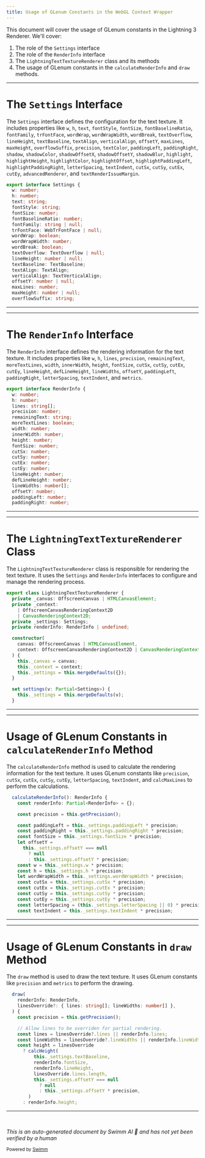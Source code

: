 ```yaml
---
title: Usage of GLenum Constants in the WebGL Context Wrapper
---
```

This document will cover the usage of GLenum constants in the Lightning 3 Renderer. We'll cover:

1. The role of the `Settings` interface
2. The role of the `RenderInfo` interface
3. The `LightningTextTextureRenderer` class and its methods
4. The usage of GLenum constants in the `calculateRenderInfo` and `draw` methods.

<SwmSnippet path="/src/core/text-rendering/renderers/LightningTextTextureRenderer.ts" line="63">

---

# The `Settings` Interface

The `Settings` interface defines the configuration for the text texture. It includes properties like `w`, `h`, `text`, `fontStyle`, `fontSize`, `fontBaselineRatio`, `fontFamily`, `trFontFace`, `wordWrap`, `wordWrapWidth`, `wordBreak`, `textOverflow`, `lineHeight`, `textBaseline`, `textAlign`, `verticalAlign`, `offsetY`, `maxLines`, `maxHeight`, `overflowSuffix`, `precision`, `textColor`, `paddingLeft`, `paddingRight`, `shadow`, `shadowColor`, `shadowOffsetX`, `shadowOffsetY`, `shadowBlur`, `highlight`, `highlightHeight`, `highlightColor`, `highlightOffset`, `highlightPaddingLeft`, `highlightPaddingRight`, `letterSpacing`, `textIndent`, `cutSx`, `cutSy`, `cutEx`, `cutEy`, `advancedRenderer`, and `textRenderIssueMargin`.

```typescript
export interface Settings {
  w: number;
  h: number;
  text: string;
  fontStyle: string;
  fontSize: number;
  fontBaselineRatio: number;
  fontFamily: string | null;
  trFontFace: WebTrFontFace | null;
  wordWrap: boolean;
  wordWrapWidth: number;
  wordBreak: boolean;
  textOverflow: TextOverflow | null;
  lineHeight: number | null;
  textBaseline: TextBaseline;
  textAlign: TextAlign;
  verticalAlign: TextVerticalAlign;
  offsetY: number | null;
  maxLines: number;
  maxHeight: number | null;
  overflowSuffix: string;
```

---

</SwmSnippet>

<SwmSnippet path="/src/core/text-rendering/renderers/LightningTextTextureRenderer.ts" line="111">

---

# The `RenderInfo` Interface

The `RenderInfo` interface defines the rendering information for the text texture. It includes properties like `w`, `h`, `lines`, `precision`, `remainingText`, `moreTextLines`, `width`, `innerWidth`, `height`, `fontSize`, `cutSx`, `cutSy`, `cutEx`, `cutEy`, `lineHeight`, `defLineHeight`, `lineWidths`, `offsetY`, `paddingLeft`, `paddingRight`, `letterSpacing`, `textIndent`, and `metrics`.

```typescript
export interface RenderInfo {
  w: number;
  h: number;
  lines: string[];
  precision: number;
  remainingText: string;
  moreTextLines: boolean;
  width: number;
  innerWidth: number;
  height: number;
  fontSize: number;
  cutSx: number;
  cutSy: number;
  cutEx: number;
  cutEy: number;
  lineHeight: number;
  defLineHeight: number;
  lineWidths: number[];
  offsetY: number;
  paddingLeft: number;
  paddingRight: number;
```

---

</SwmSnippet>

<SwmSnippet path="/src/core/text-rendering/renderers/LightningTextTextureRenderer.ts" line="163">

---

# The `LightningTextTextureRenderer` Class

The `LightningTextTextureRenderer` class is responsible for rendering the text texture. It uses the `Settings` and `RenderInfo` interfaces to configure and manage the rendering process.

```typescript
export class LightningTextTextureRenderer {
  private _canvas: OffscreenCanvas | HTMLCanvasElement;
  private _context:
    | OffscreenCanvasRenderingContext2D
    | CanvasRenderingContext2D;
  private _settings: Settings;
  private renderInfo: RenderInfo | undefined;

  constructor(
    canvas: OffscreenCanvas | HTMLCanvasElement,
    context: OffscreenCanvasRenderingContext2D | CanvasRenderingContext2D,
  ) {
    this._canvas = canvas;
    this._context = context;
    this._settings = this.mergeDefaults({});
  }

  set settings(v: Partial<Settings>) {
    this._settings = this.mergeDefaults(v);
  }

```

---

</SwmSnippet>

<SwmSnippet path="/src/core/text-rendering/renderers/LightningTextTextureRenderer.ts" line="238">

---

# Usage of GLenum Constants in `calculateRenderInfo` Method

The `calculateRenderInfo` method is used to calculate the rendering information for the text texture. It uses GLenum constants like `precision`, `cutSx`, `cutEx`, `cutSy`, `cutEy`, `letterSpacing`, `textIndent`, and `calcMaxLines` to perform the calculations.

```typescript
  calculateRenderInfo(): RenderInfo {
    const renderInfo: Partial<RenderInfo> = {};

    const precision = this.getPrecision();

    const paddingLeft = this._settings.paddingLeft * precision;
    const paddingRight = this._settings.paddingRight * precision;
    const fontSize = this._settings.fontSize * precision;
    let offsetY =
      this._settings.offsetY === null
        ? null
        : this._settings.offsetY * precision;
    const w = this._settings.w * precision;
    const h = this._settings.h * precision;
    let wordWrapWidth = this._settings.wordWrapWidth * precision;
    const cutSx = this._settings.cutSx * precision;
    const cutEx = this._settings.cutEx * precision;
    const cutSy = this._settings.cutSy * precision;
    const cutEy = this._settings.cutEy * precision;
    const letterSpacing = (this._settings.letterSpacing || 0) * precision;
    const textIndent = this._settings.textIndent * precision;
```

---

</SwmSnippet>

<SwmSnippet path="/src/core/text-rendering/renderers/LightningTextTextureRenderer.ts" line="461">

---

# Usage of GLenum Constants in `draw` Method

The `draw` method is used to draw the text texture. It uses GLenum constants like `precision` and `metrics` to perform the drawing.

```typescript
  draw(
    renderInfo: RenderInfo,
    linesOverride?: { lines: string[]; lineWidths: number[] },
  ) {
    const precision = this.getPrecision();

    // Allow lines to be overriden for partial rendering.
    const lines = linesOverride?.lines || renderInfo.lines;
    const lineWidths = linesOverride?.lineWidths || renderInfo.lineWidths;
    const height = linesOverride
      ? calcHeight(
          this._settings.textBaseline,
          renderInfo.fontSize,
          renderInfo.lineHeight,
          linesOverride.lines.length,
          this._settings.offsetY === null
            ? null
            : this._settings.offsetY * precision,
        )
      : renderInfo.height;

```

---

</SwmSnippet>

&nbsp;

*This is an auto-generated document by Swimm AI 🌊 and has not yet been verified by a human*

<SwmMeta version="3.0.0" repo-id="Z2l0aHViJTNBJTNBcmVuZGVyZXIlM0ElM0FTd2ltbS1EZW1v" repo-name="renderer" doc-type="follow-up"><sup>Powered by [Swimm](/)</sup></SwmMeta>
